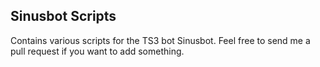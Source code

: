 ## Sinusbot Scripts
Contains various scripts for the TS3 bot Sinusbot. Feel free to send me a pull request if you want to add something.
